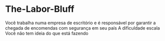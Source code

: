 # The-Labor-Bluff

Você trabalha numa empresa de escritório e é responsável por garantir a chegada de encomendas com segurança em seu país
A dificuldade escala 
Você não tem ideia do que está fazendo
